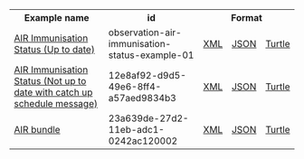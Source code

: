 <table class="list" width="100%">            
   <tr>
     <th>Example name</th>
     <th>id</th>
     <th colspan="3">Format</th>
   </tr>
   <tr>
      <td><a href="Observation-observation-air-immunisation-status-example-01.html">AIR Immunisation Status (Up to date)</a></td>
      <td>observation-air-immunisation-status-example-01</td>
      <td><a href="Observation-observation-air-immunisation-status-example-01.xml.html">XML</a></td>
      <td><a href="Observation-observation-air-immunisation-status-example-01.json.html">JSON</a></td>
      <td><a href="Observation-observation-air-immunisation-status-example-01.ttl.html">Turtle</a></td>
   </tr> 
   <tr>
      <td><a href="Observation-12e8af92-d9d5-49e6-8ff4-a57aed9834b3.html">AIR Immunisation Status (Not up to date with catch up schedule message)</a></td>
      <td>12e8af92-d9d5-49e6-8ff4-a57aed9834b3</td>
      <td><a href="Observation-12e8af92-d9d5-49e6-8ff4-a57aed9834b3.xml.html">XML</a></td>
      <td><a href="Observation-12e8af92-d9d5-49e6-8ff4-a57aed9834b3.json.html">JSON</a></td>
      <td><a href="Observation-12e8af92-d9d5-49e6-8ff4-a57aed9834b3.ttl.html">Turtle</a></td>
   </tr>
   <tr>
      <td><a href="Bundle-23a639de-27d2-11eb-adc1-0242ac120002.html">AIR bundle</a></td>
      <td>23a639de-27d2-11eb-adc1-0242ac120002</td>
      <td><a href="Bundle-23a639de-27d2-11eb-adc1-0242ac120002.xml.html">XML</a></td>
      <td><a href="Bundle-23a639de-27d2-11eb-adc1-0242ac120002.json.html">JSON</a></td>
      <td><a href="Bundle-23a639de-27d2-11eb-adc1-0242ac120002.ttl.html">Turtle</a></td>
   </tr>
</table>